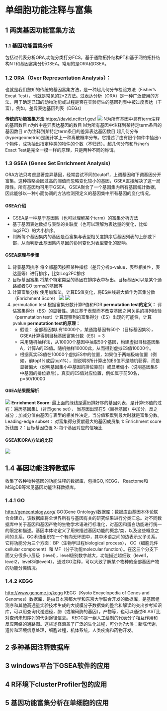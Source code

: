 # 单细胞功能注释与富集
## 1 两类基因功能富集方法
### 1.1 基因功能富集分析
包括过代表分析ORA,功能分类打分FCS，基于通路拓扑结构PT和基于网络拓扑结构NT和基因富集分析GSEA。常用的是ORA和GSEA。
### 1.2 ORA（Over Representation Analysis）： 
也就是我们熟知的传统的基因富集方法，是一种超几何分布检验方法（Fisher‘s Excat Test），也就是常见的2*2方法。过表达分析（ORA）是一种广泛使用的方法，用于确定已知的动物功能或过程是否在实验衍生的基因列表中被过度表达（丰富），例如，差异表达基因列表（DEGs）

**传统的功能富集方法**
https://david.ncifcrf.gov/
![](image/ora.png)
N为所有基因中具有term注释的基因数目
n为N中差异表达基因的数目
M为所有基因中注释到某特定term条目的基因数目
m为注释到某特定term条目的差异表达基因数目
超几何分布(hypergeometric)是统计学上一种离散概率分布。它描述了由有限个物件中抽出n个物件，成功抽出指定种类的物件的个数（不归还）。超几何分布和Fisher‘s Exact Test是完全一模一样的原理，只是两种不同的称谓。

### 1.3 GSEA (Genes Set Enrichment Analysis)
ORA方法只考虑显著差异基因，经常尝试不同的cutoff，上调基因和下调基因分开富集。这种策略会因过高的阈值而忽略变化较小的基因，GSEA直接解决了这一局限性。所有基因均可用于GSEA，GSEA聚合了一个基因集内所有基因统计数据，因此能够以一种小而协调的方法检测预定义的基因集中所有基因的变化情况。
#### GSEA介绍
- GSEA是一种基于基因集（也可以理解某个term）的富集分析方法
- 基于基因表达数据与表型的关联度（也可以理解为表达量的变化，比如log2FC）的大小排序。
- 判断每个基因集内的基因是否富集与表型相关度排序后基因列表的上部或下部，从而判断此基因集内基因的协同变化对表型变化的影响。
#### GSEA原理与步骤
1. 背景基因排序
   将全部基因按照某种指标（差异分析p-value，表型相关性，表达量等）进行排序，比如Log2FC排序
2. 目标基因富集
   将某个特定类型的基因在排序表中标出。目标基因可以是某个通路或者GO terms的基因等
3. 计算富集分数
   使用加和法，计算ES值变化，将ES曲线最大值作为富集分数（Enrichment Score）
![](image/gsea.png)
![](image/gsea_1.png)
4. permutation test
   根据富集分数计算P值和FDR
   **permutation test的定义：** 评估富集得分（ES）的显著性。通过基于表型而不改变基因之间关系的排列检验（permutation test）计算观察到的富集得分（ES）出现的可能性，计算pvalue
   **permutation test的原理：** 
   - 假设： 全部基因集L有10000个，某通路基因有50个（目标基因集S），GSEA计算得到目标基因富集分数（ES）= 3
   - 采用随机抽样法，从10000个基因中抽取50个基因，构建虚拟目标基因集A，计算A的ES值。随机抽样10000此，从而得到虚拟ES值10000个。
   - 根据真实ES值在10000个虚拟ES中的位置，如果位于两端极端位置（例如，前top1%或后top1%），则说明S所计算出的ES值不是随机获得，而是显著偏大（说明基因集小中基因的排位靠前）或显著偏小（说明基因集S中基因的排位靠后）。真实的ES值对应位置，例如属于前50名，p=50/10000
#### GSEA结果图解析
![](image/gsea_2.png)
**Enrichment Score:** 最上面的绿线是遍历排好序的基因列表，是计算ES值的过程：遍历基因集L（背景gene set）， 当基因出现在S（目标基因）中加分，反之减分；加减分值由基因与表型的相关性决定。当分值积累到最大时就是富集分数。
Leading-edge subset：
对富集得分贡献最大的基因成员集
1: Enrichment score折线图
2：目标基因位置
3: 每个基因对应的信噪比
#### GSEA和ORA方法的比较
![](image/comparison.png)


## 1.4 基因功能注释数据库
收集了各种物种基因的功能注释的数据库，包括GO, KEGG， Reactome和MSigDB等常见基因功能注释数据库。
### 1.4.1 GO
http://geneontology.org/
GO(Gene Ontology)数据库：数据库由基因本体论联合会建立，该数据库将全世界所有与基因有关的研究结果进行分类汇总。对不同数据库中关于基因和基因产物的生物学术语进行标准化，对基因和蛋白功能进行统一的限定和描述。基因本体论定义了用来描述基因功能的概念/类，以及这些概念之间的关系。GO术语组织在一个有向无环图中，其中术语之间的边表示父子关系。
它将功能分为三个方面：BP（生物学过程biological process）， CC（细胞元件cellular component）和 MF（分子功能molecular function）。在这三个分支下面又分很多小层级（level），level级别数字越大，功能描述越细致（level1， level2，level3和level4）。通过GO注释，可以大致了解某个物种的全部基因产物的功能分类情况。
### 1.4.2 KEGG
http://www.genome.jp/kegg
KEGG（Kyoto Encyclopedia of Genes and Genomes）数据库，是由日本京都大学和东京大学联合开发的数据库，是基因组测序和其他高通量实验技术生成的大规模分子数据集的整合和解读的突出参考知识库，可以用查询代谢途径，酶（或编码酶的基因），产物等，也可以通过BLAST比对查询未知序列的代谢途径信息。
KEGG是一组人工绘制的代表分子相互作用和反应网络的通路图。这些途径涵盖了广泛的生化过程，可分为7大类：新陈代谢，遗传和环境信息处理，细胞过程，机体系统，人类疾病和药物开发。
## 2 多种基因注释数据库

## 3 windows平台下GSEA软件的应用
## 4 R环境下clusterProfiler包的应用
## 5 基因功能富集分析在单细胞的应用